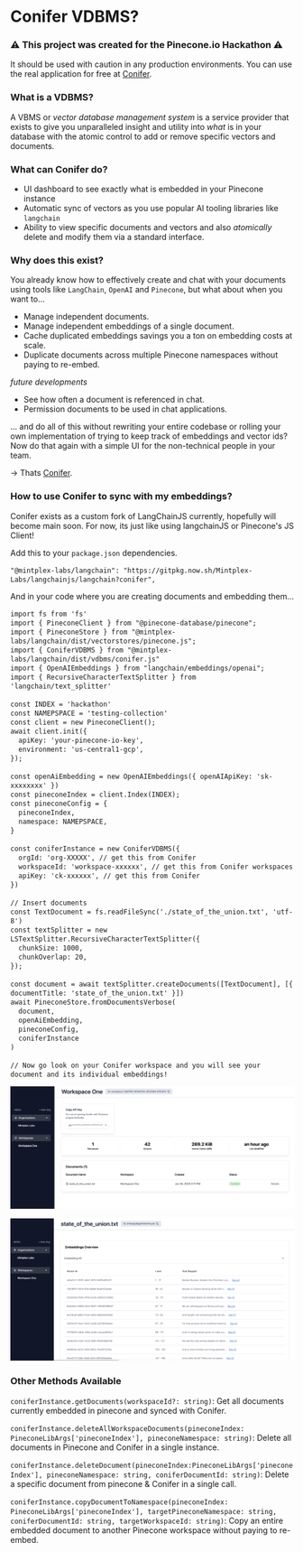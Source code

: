 # Conifer VDBMS?

### ⚠️ This project was created for the Pinecone.io Hackathon ⚠️ 
It should be used with caution in any production environments. You can use the real application for free at
[Conifer](https://conifer-tools.web.app/).


### What is a VDBMS?

A VBMS or  _vector database management system_ is a service provider that exists to give you unparalleled insight and utility into _what_ is in your database with the atomic control to add or remove specific vectors and documents.

### What can Conifer do?
- UI dashboard to see exactly what is embedded in your Pinecone instance
- Automatic sync of vectors as you use popular AI tooling libraries like `langchain`
- Ability to view specific documents and vectors and also _atomically_ delete and modify them via a standard interface.

### Why does this exist?
You already know how to effectively create and chat with your documents using tools like `LangChain`, `OpenAI` and `Pinecone`, but what about when you want to...

- Manage independent documents.
- Manage independent embeddings of a single document.
- Cache duplicated embeddings savings you a ton on embedding costs at scale.
- Duplicate documents across multiple Pinecone namespaces without paying to re-embed.

_future developments_
- See how often a document is referenced in chat.
- Permission documents to be used in chat applications.

... and do all of this without rewriting your entire codebase or rolling your own implementation of trying to keep track of embeddings and vector ids? Now do that again with a simple UI for the non-technical people in your team.

-> Thats [Conifer](https://conifer-tools.web.app/).

### How to use Conifer to sync with my embeddings?
Conifer exists as a custom fork of LangChainJS currently, hopefully will become main soon. For now, its just like using langchainJS or Pinecone's JS Client!

Add this to your `package.json` dependencies.
```
"@mintplex-labs/langchain": "https://gitpkg.now.sh/Mintplex-Labs/langchainjs/langchain?conifer",
```

And in your code where you are creating documents and embedding them...
```
import fs from 'fs'
import { PineconeClient } from "@pinecone-database/pinecone";
import { PineconeStore } from "@mintplex-labs/langchain/dist/vectorstores/pinecone.js";
import { ConiferVDBMS } from "@mintplex-labs/langchain/dist/vdbms/conifer.js"
import { OpenAIEmbeddings } from "langchain/embeddings/openai";
import { RecursiveCharacterTextSplitter } from 'langchain/text_splitter'

const INDEX = 'hackathon'
const NAMEPSPACE = 'testing-collection'
const client = new PineconeClient();
await client.init({
  apiKey: 'your-pinecone-io-key',
  environment: 'us-central1-gcp',
});

const openAiEmbedding = new OpenAIEmbeddings({ openAIApiKey: 'sk-xxxxxxxx' })
const pineconeIndex = client.Index(INDEX);
const pineconeConfig = {
  pineconeIndex,
  namespace: NAMEPSPACE,
}

const coniferInstance = new ConiferVDBMS({
  orgId: 'org-XXXXX', // get this from Conifer
  workspaceId: 'workspace-xxxxxx', // get this from Conifer workspaces
  apiKey: 'ck-xxxxxx', // get this from Conifer
})

// Insert documents
const TextDocument = fs.readFileSync('./state_of_the_union.txt', 'utf-8')
const textSplitter = new LSTextSplitter.RecursiveCharacterTextSplitter({
  chunkSize: 1000,
  chunkOverlap: 20,
});

const document = await textSplitter.createDocuments([TextDocument], [{ documentTitle: 'state_of_the_union.txt' }])
await PineconeStore.fromDocumentsVerbose(
  document,
  openAiEmbedding,
  pineconeConfig,
  coniferInstance
)

// Now go look on your Conifer workspace and you will see your document and its individual embeddings!
```

![Conifer](../../../docs/static/img/conifer.png)

![Conifer2](../../../docs/static/img/conifer2.png)


### Other Methods Available

`coniferInstance.getDocuments(workspaceId?: string)`: Get all documents currently embedded in pinecone and synced with Conifer.

`coniferInstance.deleteAllWorkspaceDocuments(pineconeIndex: PineconeLibArgs['pineconeIndex'], pineconeNamespace: string)`: Delete all documents in Pinecone and Conifer in a single instance.

`coniferInstance.deleteDocument(pineconeIndex:PineconeLibArgs['pineconeIndex'], pineconeNamespace: string, coniferDocumentId: string)`: Delete a specific document from pinecone & Conifer in a single call.

`coniferInstance.copyDocumentToNamespace(pineconeIndex: PineconeLibArgs['pineconeIndex'], targetPineconeNamespace: string, coniferDocumentId: string, targetWorkspaceId: string)`: Copy an entire embedded document to another Pinecone workspace without paying to re-embed.
